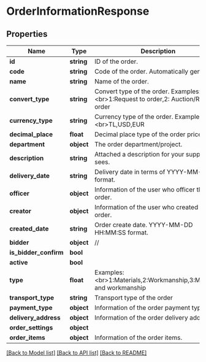 # OrderInformationResponse

## Properties
Name | Type | Description | Notes
------------ | ------------- | ------------- | -------------
**id** | **string** | ID of the order. | [optional] 
**code** | **string** | Code of the order. Automatically generated. | [optional] 
**name** | **string** | Name of the order. | [optional] 
**convert_type** | **string** | Convert type of the order. Examples:&lt;br&gt;1:Request to order,2: Auction/RFQ to order | [optional] 
**currency_type** | **string** | Currency type of the order. Examples:&lt;br&gt;TL,USD,EUR | [optional] 
**decimal_place** | **float** | Decimal place type of the order prices. | [optional] 
**department** | **object** | The order department/project. | [optional] 
**description** | **string** | Attached a description for your suppliers to sees. | [optional] 
**delivery_date** | **string** | Delivery date in terms of YYYY-MM-DD format. | [optional] 
**officer** | **object** | Information of the user who officer the order. | [optional] 
**creator** | **object** | Information of the user who created the order. | [optional] 
**created_date** | **string** | Order create date. YYYY-MM-DD HH:MM:SS format. | [optional] 
**bidder** | **object** | // | [optional] 
**is_bidder_confirm** | **bool** |  | [optional] 
**active** | **bool** |  | [optional] 
**type** | **float** | Examples:&lt;br&gt;1:Materials,2:Workmanship,3:Materials and workmanship | [optional] 
**transport_type** | **string** | Transport type of the order | [optional] 
**payment_type** | **object** | Information of the order payment type. | [optional] 
**delivery_address** | **object** | Information of the order delivery address. | [optional] 
**order_settings** | **object** |  | [optional] 
**order_items** | **object** | Information of the order items. | [optional] 

[[Back to Model list]](../README.md#documentation-for-models) [[Back to API list]](../README.md#documentation-for-api-endpoints) [[Back to README]](../README.md)


